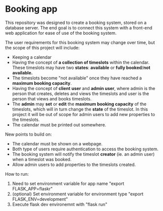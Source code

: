 # Booking app
This repository was designed to create a booking system, stored on a database server. The end goal is to connect this system with a front-end web application for ease of use of the booking system.

The user requirements for this booking system may change over time, but the scope of this project will include:

- Keeping a calendar
- Having the concept of **a collection of timeslots** within the calendar. These timeslots may have two **states**: **available** or **fully booked**/**not available.**
- The timeslots become "not available" once they have reached a **maximum booking capacity**.
- Having the concept of **client** **user** and **admin user**, where admin is the person that creates, deletes and views the timeslots and user is the person that views and books timeslots.
- The **admin** may **set** or **edit** the **maximum booking capacity** of the timeslots, which will in turn change the **state** of the timeslot. In this project it will be out of scope for admin users to add new properties to the timeslots.
- The calendar must be printed out somewhere.

New points to build on:

- The calendar must be shown on a webpage.
- Both type of users require authentication to access the booking system.
- The booking system will notify the timeslot **creator** (ie. an admin user) when a timeslot was booked.
- Allow admin users to add properties to the timeslots created.


How to run: 
1. Need to set environment variable for app name "export FLASK_APP=flaskr"
2. (optional) Set environment variable for environment type "export FLASK_ENV=development"
3. Execute flask dev environemnt with "flask run"

